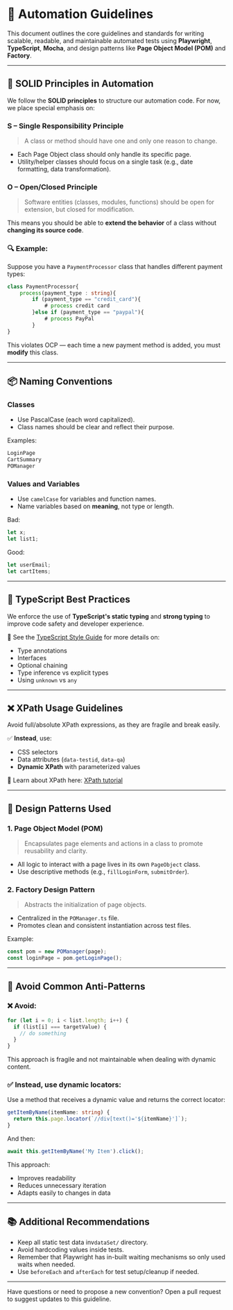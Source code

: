 # 🧭 Automation Guidelines

This document outlines the core guidelines and standards for writing scalable, readable, and maintainable automated tests using **Playwright**, **TypeScript**, **Mocha**, and design patterns like **Page Object Model (POM)** and **Factory**.

---

## 🔳 SOLID Principles in Automation

We follow the **SOLID principles** to structure our automation code. For now, we place special emphasis on:

### **S – Single Responsibility Principle**
> A class or method should have one and only one reason to change.

- Each Page Object class should only handle its specific page.
- Utility/helper classes should focus on a single task (e.g., date formatting, data transformation).

### **O – Open/Closed Principle**
> Software entities (classes, modules, functions) should be open for extension, but closed for modification.

This means you should be able to **extend the behavior** of a class without **changing its source code**.

### 🔍 Example:

Suppose you have a `PaymentProcessor` class that handles different payment types:

```typescript
class PaymentProcessor{
    process(payment_type : string){
        if (payment_type == "credit_card"){
            # process credit card
        }else if (payment_type == "paypal"){
            # process PayPal
        }
}
```

This violates OCP — each time a new payment method is added, you must **modify** this class.

---

## 📦 Naming Conventions

### **Classes**
- Use PascalCase (each word capitalized).
- Class names should be clear and reflect their purpose.

Examples:
```ts
LoginPage
CartSummary
POManager
````

### **Values and Variables**

* Use `camelCase` for variables and function names.
* Name variables based on **meaning**, not type or length.

Bad:

```ts
let x;
let list1;
```

Good:

```ts
let userEmail;
let cartItems;
```

---

## 🔐 TypeScript Best Practices

We enforce the use of **TypeScript's static typing** and **strong typing** to improve code safety and developer experience.

🔗 See the [TypeScript Style Guide](./typescript-style-guide.md) for more details on:

* Type annotations
* Interfaces
* Optional chaining
* Type inference vs explicit types
* Using `unknown` vs `any`

---

## ❌ XPath Usage Guidelines

Avoid full/absolute XPath expressions, as they are fragile and break easily.

✅ **Instead**, use:

* CSS selectors
* Data attributes (`data-testid`, `data-qa`)
* **Dynamic XPath** with parameterized values

🔗 Learn about XPath here: [XPath tutorial](https://www.mclibre.org/consultar/xml/lecciones/xml-xpath.html)

---

## 🧰 Design Patterns Used

### 1. **Page Object Model (POM)**

> Encapsulates page elements and actions in a class to promote reusability and clarity.

* All logic to interact with a page lives in its own `PageObject` class.
* Use descriptive methods (e.g., `fillLoginForm`, `submitOrder`).

### 2. **Factory Design Pattern**

> Abstracts the initialization of page objects.

* Centralized in the `POManager.ts` file.
* Promotes clean and consistent instantiation across test files.

Example:

```ts
const pom = new POManager(page);
const loginPage = pom.getLoginPage();
```

---

## 🔁 Avoid Common Anti-Patterns

### ❌ Avoid:

```ts
for (let i = 0; i < list.length; i++) {
  if (list[i] === targetValue) {
    // do something
  }
}
```

This approach is fragile and not maintainable when dealing with dynamic content.

### ✅ Instead, use **dynamic locators**:

Use a method that receives a dynamic value and returns the correct locator:

```ts
getItemByName(itemName: string) {
  return this.page.locator(`//div[text()='${itemName}']`);
}
```

And then:

```ts
await this.getItemByName('My Item').click();
```

This approach:

* Improves readability
* Reduces unnecessary iteration
* Adapts easily to changes in data


---

## 📚 Additional Recommendations

* Keep all static test data inv`dataSet/` directory.
* Avoid hardcoding values inside tests.
* Remember that Playwright has in-built waiting mechanisms so only used waits when needed.
* Use `beforeEach` and `afterEach` for test setup/cleanup if needed.

---

Have questions or need to propose a new convention? Open a pull request to suggest updates to this guideline.

```
